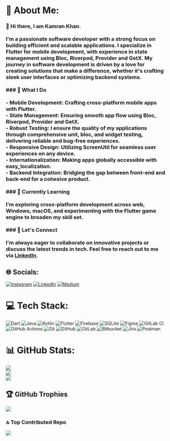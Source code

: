 # 💫 About Me:
### 👋 Hi there, I am Kamran Khan.<br><br>I'm a passionate software developer with a strong focus on building efficient and scalable applications. I specialize in **Flutter** for mobile development, with experience in **state management** using **Bloc**,  **Riverpod**,  **Provider** and **GetX**. My journey in software development is driven by a love for creating solutions that make a difference, whether it's crafting sleek user interfaces or optimizing backend systems.<br><br>### 🚀 What I Do<br><br>- **Mobile Development**: Crafting cross-platform mobile apps with Flutter.<br>- **State Management**: Ensuring smooth app flow using Bloc, Riverpod, Provider and GetX.<br>- **Robust Testing**: I ensure the quality of my applications through comprehensive unit, bloc, and widget testing, delivering reliable and bug-free experiences.<br>- **Responsive Design**: Utilizing **ScreenUtil** for seamless user experiences on any device.<br>- **Internationalization**: Making apps globally accessible with **easy_localization**.<br>- **Backend Integration**: Bridging the gap between front-end and back-end for a cohesive product.<br><br>### 🌱 Currently Learning<br><br>I'm exploring cross-platform development across web, Windows, macOS, and experimenting with the Flutter game engine to broaden my skill set.<br><br> ### 💬 Let's Connect<br><br>I'm always eager to collaborate on innovative projects or discuss the latest trends in tech. Feel free to reach out to me via [LinkedIn](https://www.linkedin.com/in/kamran8545).<br>


## 🌐 Socials:
[![Instagram](https://img.shields.io/badge/Instagram-%23E4405F.svg?logo=Instagram&logoColor=white)](https://instagram.com/kamran8545) [![LinkedIn](https://img.shields.io/badge/LinkedIn-%230077B5.svg?logo=linkedin&logoColor=white)](https://linkedin.com/in/kamran8545) [![Medium](https://img.shields.io/badge/Medium-12100E?logo=medium&logoColor=white)](https://medium.com/@kamran8545) 

# 💻 Tech Stack:
![Dart](https://img.shields.io/badge/dart-%230175C2.svg?style=for-the-badge&logo=dart&logoColor=white) ![Java](https://img.shields.io/badge/java-%23ED8B00.svg?style=for-the-badge&logo=openjdk&logoColor=white) ![Kotlin](https://img.shields.io/badge/kotlin-%237F52FF.svg?style=for-the-badge&logo=kotlin&logoColor=white) ![Flutter](https://img.shields.io/badge/Flutter-%2302569B.svg?style=for-the-badge&logo=Flutter&logoColor=white) ![Firebase](https://img.shields.io/badge/firebase-a08021?style=for-the-badge&logo=firebase&logoColor=ffcd34) ![SQLite](https://img.shields.io/badge/sqlite-%2307405e.svg?style=for-the-badge&logo=sqlite&logoColor=white) ![Figma](https://img.shields.io/badge/figma-%23F24E1E.svg?style=for-the-badge&logo=figma&logoColor=white) ![GitLab CI](https://img.shields.io/badge/gitlab%20CI-%23181717.svg?style=for-the-badge&logo=gitlab&logoColor=white) ![GitHub Actions](https://img.shields.io/badge/github%20actions-%232671E5.svg?style=for-the-badge&logo=githubactions&logoColor=white) ![Git](https://img.shields.io/badge/git-%23F05033.svg?style=for-the-badge&logo=git&logoColor=white) ![GitHub](https://img.shields.io/badge/github-%23121011.svg?style=for-the-badge&logo=github&logoColor=white) ![GitLab](https://img.shields.io/badge/gitlab-%23181717.svg?style=for-the-badge&logo=gitlab&logoColor=white) ![Bitbucket](https://img.shields.io/badge/bitbucket-%230047B3.svg?style=for-the-badge&logo=bitbucket&logoColor=white) ![Jira](https://img.shields.io/badge/jira-%230A0FFF.svg?style=for-the-badge&logo=jira&logoColor=white) ![Postman](https://img.shields.io/badge/Postman-FF6C37?style=for-the-badge&logo=postman&logoColor=white)

# 📊 GitHub Stats:
![](https://github-readme-stats.vercel.app/api?username=kamran8545&theme=dark&hide_border=true&include_all_commits=true&count_private=true)<br/>
![](https://github-readme-streak-stats.herokuapp.com/?user=kamran8545&theme=dark&hide_border=true)<br/>
![](https://github-readme-stats.vercel.app/api/top-langs/?username=kamran8545&theme=dark&hide_border=true&include_all_commits=true&count_private=true&layout=compact)

## 🏆 GitHub Trophies
![](https://github-profile-trophy.vercel.app/?username=kamran8545&theme=onedark&no-frame=false&no-bg=false&margin-w=4)

### 🔝 Top Contributed Repo
![](https://github-contributor-stats.vercel.app/api?username=kamran8545&limit=5&theme=dark&combine_all_yearly_contributions=true)

